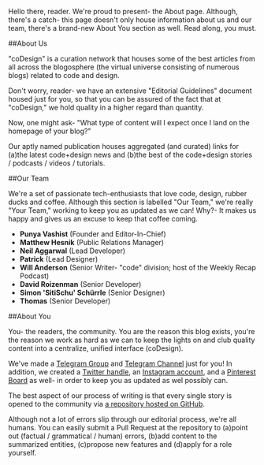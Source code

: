Hello there, reader. We're proud to present- the About page. Although, there's a catch- this page doesn't only house information about us and our team, there's a brand-new About You section as well. Read along, you must.

##About Us

"coDesign" is a curation network that houses some of the best articles from all across the blogosphere (the virtual universe consisting of numerous blogs) related to code and design.

Don't worry, reader- we have an extensive "Editorial Guidelines" document housed just for you, so that you can be assured of the fact that at "coDesign," we hold quality in a higher regard than quantity.

Now, one might ask- "What type of content will I expect once I land on the homepage of your blog?"

Our aptly named publication houses aggregated (and curated) links for (a)the latest code+design news and (b)the best of the code+design stories / podcasts / videos / tutorials. 


##Our Team

We're a set of passionate tech-enthusiasts that love code, design, rubber ducks and coffee. Although this section is labelled "Our Team," we're really "Your Team," working to keep you as updated as we can! Why?- It makes us happy and gives us an excuse to keep that coffee coming.

* **Punya Vashist**  (Founder and Editor-In-Chief)
* **Matthew Hesnik** (Public Relations Manager)
* **Neil Aggarwal** (Lead Developer)
* **Patrick** (Lead Designer)
* **Will Anderson** (Senior Writer- "code" division; host of the Weekly Recap Podcast)
* **David Roizenman** (Senior Developer)
* **Simon 'SitiSchu' Schürrle** (Senior Designer)
* **Thomas** (Senior Developer)

##About You

You- the readers, the community. You are the reason this blog exists, you're the reason we work as hard as we can to keep the lights on and club quality content into a centralize, unified interface (coDesign).

We've made a [Telegram Group](https://t.me/coDesign) and [Telegram Channel](https://t.me/codedesign_io) just for you! In addition, we created a [Twitter handle](https://twitter.com/codedesign_io), an [Instagram account](https://instagram.com/codedesign_io), and a [Pinterest Board](https://pinterest.com/codedesign_io) as well- in order to keep you as updated as wel possibly can.

The best aspect of our process of writing is that every single story is opened to the community via [a repository hosted on GitHub](https://github.com/coDesign/content).

Although not a lot of errors slip through our editorial process, we're all humans. You can easily submit a Pull Request at the repository to (a)point out (factual / grammatical / human) errors, (b)add content to the summarized entities, (c)propose new features and (d)apply for a role yourself.
